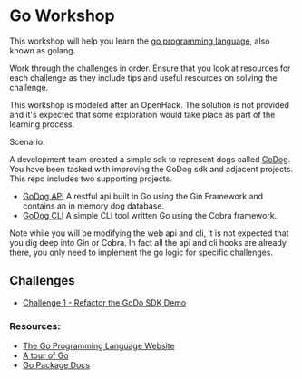 # Go Workshop

This workshop will help you learn the [go programming language](https://go.dev/), also known as golang.

Work through the challenges in order. Ensure that you look at resources for each challenge as they include tips and useful resources on solving the challenge.

This workshop is modeled after an OpenHack. The solution is not provided and it's expected that some exploration would take place as part of the learning process.

Scenario:

A development team created a simple sdk to represent dogs called [GoDog](https://github.com/hattan/godog). You have been tasked with improving the GoDog sdk and adjacent projects. This repo includes two supporting projects.

- [GoDog API](./godogapi/) A restful api built in Go using the Gin Framework and contains an in memory dog database.
- [GoDog CLI](./godogcli/) A simple CLI tool written Go using the Cobra framework. 


Note while you will be modifying the web api and cli, it is not expected that you dig deep into Gin or Cobra. In fact all the api and cli hooks are already there, you only need to implement the go logic for specific challenges.

## Challenges

- [Challenge 1 - Refactor the GoDo SDK Demo](./challenge-1.md)


### Resources:

- [The Go Programming Language Website](https://go.dev/)
- [A tour of Go](https://go.dev/tour/welcome/1)
- [Go Package Docs](https://pkg.go.dev/)
